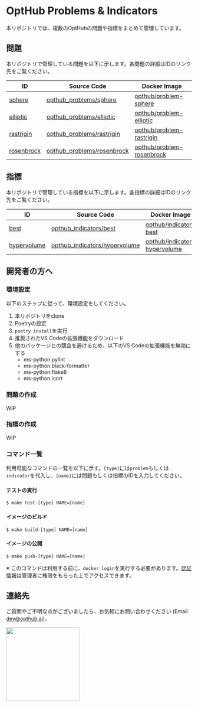 # OptHub Problems & Indicators

本リポジトリでは、複数のOptHubの問題や指標をまとめて管理しています。

## 問題

本リポジトリで管理している問題を以下に示します。各問題の詳細はIDのリンク先をご覧ください。

| ID     | Source Code | Docker Image |
| ------ | ----------- | ------------ |
| [sphere](https://opthub.ai/problems/sphere) | [opthub_problems/sphere](./opthub_problems/sphere/) | [opthub/problem-sphere](https://hub.docker.com/r/opthub/problem-sphere) |
| [elliptic](https://opthub.ai/problems/elliptic) | [opthub_problems/elliptic](./opthub_problems/elliptic/) | [opthub/problem-elliptic](https://hub.docker.com/r/opthub/problem-elliptic) |
| [rastrigin](https://opthub.ai/problems/rastrigin) | [opthub_problems/rastrigin](./opthub_problems/rastrigin/) | [opthub/problem-rastrigin](https://hub.docker.com/r/opthub/problem-rastrigin) |
| [rosenbrock](https://opthub.ai/problems/rosenbrock) | [opthub_problems/rosenbrock](./opthub_problems/rosenbrock/) | [opthub/problem-rosenbrock](https://hub.docker.com/r/opthub/problem-rosenbrock) |

## 指標

本リポジトリで管理している指標を以下に示します。各指標の詳細はIDのリンク先をご覧ください。

| ID     | Source Code | Docker Image |
| ------ | ----------- | ------------ |
| [best](https://opthub.ai/indicators/best) | [opthub_indicators/best](./opthub_indicators/best/) | [opthub/indicator-best](https://hub.docker.com/r/opthub/indicator-best) |
| [hypervolume](https://opthub.ai/indicators/hypervolume) | [opthub_indicators/hypervolume](./opthub_indicators/hypervolume/) | [opthub/indicator-hypervolume](https://hub.docker.com/r/opthub/indicator-hypervolume) |

## 開発者の方へ

### 環境設定

以下のステップに従って、環境設定をしてください。

1. 本リポジトリをclone
2. Poetryの設定
3. `poetry install`を実行
4. 推奨されたVS Codeの拡張機能をダウンロード
5. 他のパッケージとの競合を避けるため、以下のVS Codeの拡張機能を無効にする
    - ms-python.pylint
    - ms-python.black-formatter
    - ms-python.flake8
    - ms-python.isort

### 問題の作成
WIP

### 指標の作成
WIP

### コマンド一覧

利用可能なコマンドの一覧を以下に示す。`[type]`には`problem`もしくは`indicator`を代入し、`[name]`には問題もしくは指標のIDを入力してください。

#### テストの実行
```
$ make test-[type] NAME=[name]
```

#### イメージのビルド
```
$ make build-[type] NAME=[name]
```

#### イメージの公開
```
$ make push-[type] NAME=[name]
```
※ このコマンドは利用する前に、`docker login`を実行する必要があります。[認証情報](https://www.notion.so/opthub/Docker-Hub-91dc632599dd45e3bd1fcbad8ee71813?pvs=4)は管理者に権限をもらった上でアクセスできます。

## 連絡先 <a id="Contact"></a>

ご質問やご不明な点がございましたら、お気軽にお問い合わせください (Email: dev@opthub.ai)。

<img src="https://opthub.ai/assets/images/logo.svg" width="200">
